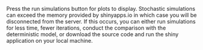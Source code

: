Press the run simulations button for plots to display. Stochastic simulations can exceed the memory provided by shinyapps.io in which case you will be disconnected from the server. If this occurs, you can either run simulations for less time, fewer iterations, conduct the comparison with the deterministic model, or download the source code and run the shiny application on your local machine.  
